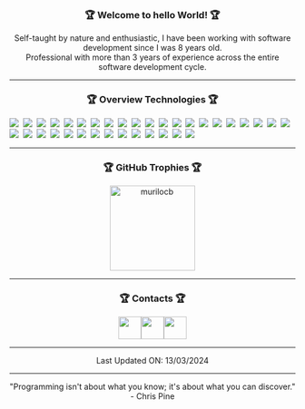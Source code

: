 <!-- Resume -->
<h3 align="center">🏆&nbsp;Welcome to hello World!&nbsp;🏆</h3>

<p align="center">Self-taught by nature and enthusiastic, I have been working with software development since I was 8 years old.<br>Professional with more than 3 years of experience across the entire software development cycle.</p>

<hr>

<!-- Overview Technologies -->
<h3 align="center">🏆&nbsp;Overview Technologies&nbsp;🏆</h3>

<img src="https://img.shields.io/badge/HTML-05112A?style=flat&logo=HTML5" />&nbsp;
<img src="https://img.shields.io/badge/CSS-05112A?style=flat&logo=CSS3" />&nbsp;
<img src="https://img.shields.io/badge/Tailwind_CSS-05112A?style=flat&logo=TAILWINDCSS" />&nbsp;
<img src="https://img.shields.io/badge/JavaScript-05112A?style=flat&logo=JAVASCRIPT" />&nbsp;
<img src="https://img.shields.io/badge/TypeScript-05112A?style=flat&logo=TYPESCRIPT" />&nbsp;
<img src="https://img.shields.io/badge/Node.js-05112A?style=flat&logo=NODE.JS" />&nbsp;
<img src="https://img.shields.io/badge/Express.js-05112A?style=flat&logo=EXPRESS" />&nbsp;
<img src="https://img.shields.io/badge/Microservices-05112A?style=flat&logo=MICROSOFT" />&nbsp;
<img src="https://img.shields.io/badge/React.js-05112A?style=flat&logo=REACT" />&nbsp;
<img src="https://img.shields.io/badge/Next.js-05112A?style=flat&logo=NEXT.JS" />&nbsp;
<img src="https://img.shields.io/badge/Vue.js-05112A?style=flat&logo=VUE.JS" />&nbsp;
<img src="https://img.shields.io/badge/Nuxt.js-05112A?style=flat&logo=NUXTJS" />&nbsp;
<img src="https://img.shields.io/badge/Angular-05112A?style=flat&logo=ANGULAR" />&nbsp;
<img src="https://img.shields.io/badge/Nest.js-05112A?style=flat&logo=NESTJS" />&nbsp;
<img src="https://img.shields.io/badge/MySQL-05112A?stylflat&logo=MYSQL" />&nbsp;
<img src="https://img.shields.io/badge/PostgreSQL-05112A?style=flat&logo=POSTGRESQL" />&nbsp;
<img src="https://img.shields.io/badge/Prisma-05112A?stylflat&logo=PRISMA" />&nbsp;
<img src="https://img.shields.io/badge/TypeORM-05112A?style=flat&logo=TYPEORM" />&nbsp;
<img src="https://img.shields.io/badge/Sequelize-05112A?style=flat&logo=SEQUELIZE" />&nbsp;
<img src="https://img.shields.io/badge/Knex.js-05112A?style=flat&logo=KNEX" />&nbsp;
<img src="https://img.shields.io/badge/Firebase-05112A?style=flat&logo=FIREBASE" />&nbsp;
<img src="https://img.shields.io/badge/MongoDB-05112A?style=flat&logo=MONGODB" />&nbsp;
<img src="https://img.shields.io/badge/Nginx-05112A?style=flat&logo=NGINX" />&nbsp;
<img src="https://img.shields.io/badge/Redis-05112A?style=flat&logo=REDIS" />&nbsp;
<img src="https://img.shields.io/badge/RabbitMQ-05112A?style=flat&logo=RABBITMQ" />&nbsp;
<img src="https://img.shields.io/badge/Docker-05112A?style=flat&logo=DOCKER" />&nbsp;
<img src="https://img.shields.io/badge/Podman-05112A?style=flat&logo=PODMAN" />&nbsp;
<img src="https://img.shields.io/badge/Google_Cloud_Platform-05112A.svg?style=flat&logo=GOOGLE-CLOUD" />&nbsp;
<img src="https://img.shields.io/badge/Amazon_Web_Services-05112A.svg?style=flat&logo=AMAZON-AWS" />&nbsp;
<img src="https://img.shields.io/badge/Amazon_Lambda-05112A.svg?style=flat&logo=AWS-LAMBDA" />&nbsp;
<img src="https://img.shields.io/badge/Jest-05112A?style=flat&logo=JEST" />&nbsp;
<img src="https://img.shields.io/badge/Cypress-05112A?style=flat&logo=CYPRESS" />&nbsp;
<img src="https://img.shields.io/badge/Git-05112A?style=flat&logo=GIT" />&nbsp;
<img src="https://img.shields.io/badge/Bash-05112A.svg?style=flat&logo=gnu-BASH" />&nbsp;
<img src="https://img.shields.io/badge/Linux-05112A.svg?style=flat&logo=LINUX" />&nbsp;

<hr>

<!-- GitHub Trophies -->
<h3 align="center">🏆&nbsp;GitHub Trophies&nbsp;🏆</h3>

<p align="center"><a href="https://github.com/murilocb"><img height="150em" src="https://github-profile-trophy.vercel.app/?username=murilocb&margin-w=8&margin-h=8&theme=dracula" alt="murilocb"/></a></p>

<hr>

<!-- Contacts -->
<h3 align="center">🏆&nbsp;Contacts&nbsp;🏆</h3>

<p align="center"><a href="https://linkedin.com/in/murilocb/" target="_blank" rel="noopener noreferrer">
<img src="https://img.icons8.com/external-justicon-flat-justicon/64/000000/external-linkedin-social-media-justicon-flat-justicon.png" width="40" /></a><a href="https://t.me/Murilocb" target="_blank" rel="noopener noreferrer"><img src="https://img.icons8.com/fluency/48/000000/telegram-app.png" width="40" /></a><a href="https://api.whatsapp.com/send/?phone=5518981775017&app_absent=0" target="_blank" rel="noopener noreferrer"><img src="https://img.icons8.com/external-justicon-flat-justicon/64/000000/external-whatsapp-social-media-justicon-flat-justicon.png" width="40" /></a>
</p>

<hr>

<!-- Las Updated -->
<p align="center">Last Updated ON: 13/03/2024</p>

<hr>

<p align="center"> "Programming isn't about what you know; it's about what you can discover." - Chris Pine<p>
